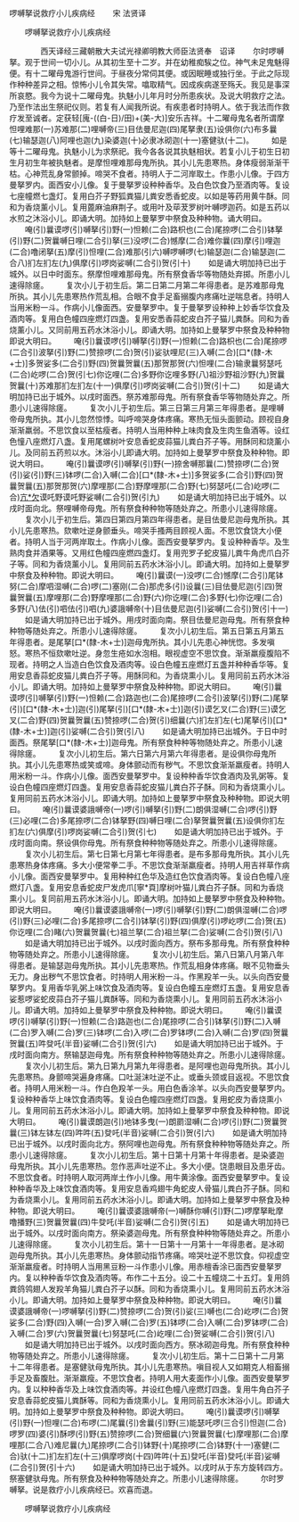   啰嚩拏说救疗小儿疾病经
　　宋 法贤译




　　啰嚩拏说救疗小儿疾病经

　　　　西天译经三藏朝散大夫试光禄卿明教大师臣法贤奉　诏译
　　尔时啰嚩拏。观于世间一切小儿。从其初生至十二岁。并在幼稚痴騃之位。神气未足鬼魅得便。有十二曜母鬼游行世间。于昼夜分常伺其便。或因眠睡或独行坐。于此之际现作种种差异之相。惊怖小儿令其失常。噏取精气。因成疾病遂至殇夭。我见是事深所哀愍。我今为说十二曜母鬼。执魅小儿年月时分所患疾状。及说大明救疗之法。乃至作法出生祭祀仪则。若复有人闻我所说。有疾患者时持明人。依于我法而作救疗发至诚者。定获轻[廆-((白-日)/田)+(美-大)]安乐吉祥。十二曜母鬼名者所谓摩怛哩难那(一)苏难那(二)哩嚩帝(三)目佉曼尼迦(四)尾拏隶(五)设俱你(六)布多曩(七)输瑟迦(八)阿哩也迦(九)染婆迦(十)必隶冰砌迦(十一)塞健驮(十二)。
　　如是等十二曜母鬼。执魅小儿为求祭祀。我今各各说其执魅相状。若复小儿于初生日初生月初生年被执魅者。是摩怛哩难那母鬼所执。其小儿先患寒热。身体瘦弱渐渐干枯。心神荒乱身常颤掉。啼哭不食者。持明人于二河岸取土。作患小儿像。于四方曼拏罗内。面西安小儿像。复于曼拏罗设种种香华。及白色饮食乃至酒肉等。复设七座幢燃七盏灯。复用白芥子野狐粪猫儿粪安悉香蛇皮。以如是等药用黄牛酥。同和为香烧薰小儿。复用蓖麻油麻荆子。或用叶及荜茇罗树叶嚩啰迦药。如是五药以水煎之沐浴小儿。即诵大明。加持如上曼拏罗中祭食及种种物。诵大明曰。
　　唵(引)曩谟啰(引)嚩拏(引)野(一)怛赖(二合)路枳也(二合)尾捺啰(二合引)钵拏(引)野(二)贺曩嚩日哩(二合引)拏(三)没啰(二合)憾摩(二合)难你曩(四)摩(引)哩迦(二合)噜闭拏(五)摩(引)怛哩(二合)难那(引六)嚩啰嚩啰(七)输瑟迦(二合)输瑟迦(二合八)扪左扪左(九)俱摩(引)啰岗娑嚩(二合引)贺(引十)
　　如是诵大明加持已出于城外。以日中时面东。祭摩怛哩难那母鬼。所有祭食香华等物随处弃掷。所患小儿速得除瘥。
　　复次小儿于初生后。第二日第二月第二年得患者。是苏难那母鬼所执。其小儿先患寒热作荒乱相。合眼不食手足畜搦腹内疼痛吐逆喘息者。持明人当用米粉一斗。作病小儿像面西。安曼拏罗中。复于曼拏罗设种种上妙香华饮食及酒肉等。复用白色幢四座燃灯四盏。复用安悉香蒜蛇皮白芥子猫儿粪酥。同和为香烧薰小儿。又同前用五药水沐浴小儿。即诵大明。加持如上曼拏罗中祭食及种种物即说大明曰。
　　唵(引)曩谟啰(引)嚩拏(引)野(一)怛赖(二合)路枳也(二合)尾捺啰(二合引)波拏(引)野(二)赞捺啰(二合)贺(引)娑驮哩尼(三)入嚩(二合)[口*(隸-木+士)]多贺娑多(二合引)野(四)贺曩贺曩(五)那贺那贺(六)怛哩(二合)输隶曩努瑟吒(二合)屹啰(二合)贺(引七)你讫哩(二合)多野你讫哩多野(八)祖沙野祖沙野(九)贺曩贺曩(十)苏难那扪左扪左(十一)俱摩(引)啰岗娑嚩(二合引)贺(引十二)
　　如是诵大明加持已出于城外。以戌时面西。祭苏难那母鬼。所有祭食香华等物随处弃之。所患小儿速得除瘥。
　　复次小儿于初生后。第三日第三月第三年得患者。是哩嚩帝母鬼所执。其小儿忽然惊悸。叫呼啼哭身体疼痛。寒热无恒头面颤动。顾视自身渐渐羸弱。不思饮食以至枯瘦者。持明人当用种种上味肉食及生肉生鱼酒等。设红色憧八座燃灯八盏。复用尾螺树叶安息香蛇皮蒜猫儿粪白芥子等。用酥同和烧薰小儿。及同前五药煎以水。沐浴小儿即诵大明。加持如上曼拏罗中祭食及种种物。即说大明曰。
　　唵(引)曩谟啰(引)嚩拏(引)野(一)捺舍嚩那曩(二)赞捺啰(二合)贺(引)娑(引)野(三)钵啰(二合)入嚩(二合)[口*(隸-木+士)]多贺娑多(二合引)野(四)贺曩贺曩(五)那贺那贺(六)摩哩那(二合)野摩哩那(二合)野(七)努瑟吒(二合)屹啰(二合)[亢*欠](八)谟吒野谟吒野娑嚩(二合引)贺(引九)
　　如是诵大明加持已出于城外。以戌时面向北。祭哩嚩帝母鬼。所有祭食种种物等随处弃之。所患小儿速得除瘥。
　　复次小儿于初生后。第四日第四月第四年得患者。是目佉曼尼迦母鬼所执。其小儿先患寒热。欬嗽吐逆身颤垂头。啼哭手搔两目顾视人面。不思饮食饶大小便者。持明人当于河两岸取土。作病小儿像。面西安曼拏罗内。复设种种香华。及生熟肉食并酒果等。又用红色幢四座燃四盏灯。复用兜罗子蛇皮猫儿粪牛角虎爪白芥子等。同和为香烧薰小儿。复用同前五药水沐浴小儿。即诵大明。加持如上曼拏罗中祭食及种种物。即说大明曰。
　　唵(引)曩谟(一)没啰(二合)憾摩(二合引)尾钵努(二合)摩呬湿嚩(二合)啰(二)塞刚(二合)那虎多(引)设曩(三)目佉曼尼迦(引四)贺曩贺曩(五)摩哩那(二合)野摩哩那(二合)野(六)你讫哩(二合)多野(七)你讫哩(二合)多野(八)佉(引)呬佉(引)呬(九)婆誐嚩帝(十)目佉曼尼迦(引)娑嚩(二合引)贺(引十一)
　　如是诵大明加持已出于城外。用戌时面向南。祭目佉曼尼迦母鬼。所有祭食种种物等随处弃之。所患小儿速得除瘥。
　　复次小儿初生后。第五日第五月第五年得患者。是尾拏[口*(隸-木+士)]迦母鬼所执。其小儿先患心神恍惚。多发嗔怒。寒热不恒欬嗽吐逆。身忽生疮如水泡相。眼视虚空不思饮食。渐渐羸瘦腹陷不现者。持明之人当造白色饮食及酒肉等。设白色幢五座燃灯五盏并种种香华等。复用安息香蒜蛇皮猫儿粪白芥子等。用酥同和。为香烧熏小儿。复用同前五药水沐浴小儿。即诵大明。加持如上曼拏罗中祭食及种种物。即说大明曰。
　　唵(引)曩谟啰(引)嚩拏(引)野(一)怛赖(二合)路迦也(二合)尾捺啰(二合引)波拏(引)野(二)尾拏(引)[口*(隸-木+士)]迦(引)尾拏(引)[口*(隸-木+士)]迦(引)谟乞叉(二合)野(三)谟乞叉(二合)野(四)贺曩贺曩(五)赞捺啰(二合)贺(引)细曩(六)扪左扪左(七)尾拏(引)[口*(隸-木+士)]迦(引)娑嚩(二合引)贺(引八)
　　如是诵大明加持已出城外。于日中时面西。祭尾拏[口*(隸-木+士)]迦母鬼。所有祭食种种等物随处弃之。所患小儿速得除瘥。
　　复次小儿初生后。第六日第六月第六年得患者。是设俱你母鬼所执。其小儿先患寒热或笑或啼。身体颤动而有秽气。不思饮食渐渐羸瘦者。持明人用米粉一斗。作病小儿像。面西安曼拏罗中。复设种种香华饮食酒肉及乳粥等。复设白色幢四座燃灯四盏。复用安息香蒜蛇皮猫儿粪白芥子酥。同和为香烧熏小儿。复用同前五药水沐浴小儿。即诵大明。加持如上曼拏罗中祭食及种种物。即说大明曰。
　　唵(引)曩谟婆誐嚩帝(一)啰(引)嚩拏(引)野(二)朗俱湿嚩(二合)啰(引)野(三)必哩(二合)多尾捺啰(二合)钵拏野(四)嚩日哩(二合)拏贺曩贺曩(五)设俱你扪左扪左(六)俱摩(引)啰岗娑嚩(二合引)贺(引七)
　　如是诵大明加持已出于城外。于戌时面向南。祭设俱你母鬼。所有祭食种种物等随处弃之。所患小儿速得除瘥。
　　复次小儿初生后。第七日第七月第七年得患者。是布多那母鬼所执。其小儿先患寒热身体疼痛。多大小便常拳二手。不思饮食渐渐羸瘦者。持明人用吉祥草作病小儿像。面西安曼拏罗中。复用种种红色华及造红色饮食酒肉等。复设白色幢八座燃灯八盏。复用安息香蛇皮尸发虎爪[寧*頁]摩树叶猫儿粪白芥子酥。同和为香烧熏小儿。复同前用五药水沐浴小儿。即诵大明。加持如上曼拏罗中祭食及种种物。即说大明曰。
　　唵(引)曩谟婆誐嚩帝(一)啰(引)嚩拏(引)野(二)朗俱湿嚩(二合)啰(引)野(三)必哩(二合)多尾捺啰(二合引)钵拏(引)野(四)俱摩(引)啰屹啰(二合)贺(五)你讫哩(二合)睹(六)贺曩贺曩(七)祖兰拏(二合)祖兰拏(二合)娑嚩(二合引)贺(引八)
　　如是诵大明加持已出于城外。以戌时面向西方。祭布多那母鬼。所有祭食种种物等随处弃之。所患小儿速得除瘥。
　　复次小儿初生后。第八日第八月第八年得患者。是输瑟迦母鬼所执。其小儿先患寒热。作荒乱相身体疼痛。眼不见物垂头无力。身出秽气不思饮食者。时持明人用米粉一斗。作黑羖羊一头。以头向西安曼拏罗内。复用香华乳粥上味饮食及酒肉等。复设白色幢五座燃灯五盏。复用安息香娑惹啰娑蛇皮蒜白芥子猫儿粪酥等。同和为香烧熏小儿。复用同前五药水沐浴小儿。即诵大明。加持如上曼拏罗中祭食及种种物。即说大明曰。
　　唵(引)曩谟啰(引)嚩拏(引)野(一)怛赖(二合)路迦也(二合)尾捺啰(二合引)钵拏(引)野(二)入嚩(二合)罗入嚩(二合)罗(三)钵啰(二合)入啰(二合)罗钵啰(二合)入嚩(二合)罗(四)贺曩贺曩(五)吽癹吒(半音)娑嚩(二合引)贺(引六)
　　如是诵大明加持已出于城外。于戌时面向南方。祭输瑟迦母鬼。所有祭食种种物等随处弃之。所患小儿速得除瘥。
　　复次小儿初生后。第九日第九月第九年得患者。是阿哩也迦母鬼所执。其小儿先患寒热。身颤啼哭遍身疼痛。口吐涎沫吐逆不止。或垂头颈或目返视。不思饮食者。持明人用米粉一斗。作白色羖羊一头。用白色香涂羊。以头向西安曼拏罗内。复设种种香华上味饮食酒肉等。复设白色幢四座燃灯四盏。复用蛇皮为香烧熏小儿。复用同前五药水沐浴小儿。即诵大明。加持如上曼拏罗中祭食及种种物。即说大明曰。
　　唵(引)曩谟朗迦(引)地钵多曳(一)朗罽湿嚩(二合)啰(引)野(二)贺曩贺曩(三)钵左钵左(四)吽吽(五)癹吒(半音)娑嚩(二合引)贺(引六)
　　如是诵大明加持已出于城外。以戌时面向北方。祭阿哩也迦母鬼。所有祭食种种物等随处弃之。所患小儿速得除瘥。
　　复次小儿初生后。第十日第十月第十年得患者。是染婆迦母鬼所执。其小儿先患寒热。忽作恶声吐逆不止。多大小便。饶患眼目及患牙齿。不思饮食者。时持明人取河两岸土作小儿像。用牛黄涂像。面西安曼拏罗中。复设种种香华及上味饮食酒肉等。复用安息香鸡翅牛角蛇皮人骨猫儿粪白芥子酥。同和为香烧熏小儿。复用同前五药水沐浴小儿。即诵大明。加持如上曼拏罗中祭食及种种物。即说大明曰。
　　唵(引)曩谟婆誐嚩帝(一)嚩酥你嚩(引)野(二)啰摩拏毗摩噜播野(三)贺曩贺曩(四)牛癹吒(半音)娑嚩(二合引)贺(引五)
　　如是诵大明加持已出于城外。以戌时面向南方。祭染婆迦母鬼。所有祭食种种物等随处弃之。所患小儿速得除瘥。
　　复次小儿初生后。第十一日第十一月第十一年得患者。是冰砌迦母鬼所执。其小儿先患寒热。身体颤动指节疼痛。啼哭吐逆不思饮食。仰视虚空渐渐羸瘦者。时持明人当用黑豆粉一斗作患小儿像。用赤檀香涂已面西安曼拏罗内。复以种种香华饮食及酒肉等。布作二十五分。设二十五幢烧二十五灯。复用鸽粪鸽鸰翅人发羖羊角猫儿粪白芥子以酥。同和为香烧熏小儿。复用同前五药水沐浴小儿。即诵大明。加持如上曼拏罗中祭食及种种物。即说大明曰。
　　唵(引)曩谟婆誐嚩帝(一)啰嚩拏(引)野(二)赞捺啰(二合)贺(引)娑(三)嚩也(二合)屹啰(二合)贺娑多(二合)野(四)入嚩(一合)罗入嚩(二合)罗(五)钵啰(二合)入嚩(二合)罗钵啰(二合)入嚩(二合)罗(六)贺曩贺曩(七)努瑟吒(二合)屹哩(二合)贺娑嚩(二合引)贺(引八)
　　如是诵大明加持已出于城外。以戌时面向西方。祭冰砌迦母鬼。所有祭食种种物等随处弃之。所患小儿速得除瘥。
　　复次小儿初生后。第十二日第十二月第十二年得患者。是塞健驮母鬼所执。其小儿先患寒热。嗔目视人又如期克人相畜搦手足及畜腹肚。渐渐羸瘦。不思饮食者。持明人用大麦面作小儿像。面西安曼拏罗内。复以种种香华及上味饮食酒肉等。并设红色幢八座燃灯四盏。复用牛角白芥子安息香蒜蛇皮猫儿粪酥等。同和为香烧熏小儿。复用同前五药水沐浴小儿。即诵大明。加持如上曼拏罗中祭食及种种物。即说大明曰。
　　唵(引)曩谟啰(引)嚩拏(引)野(一)怛哩(二合)布啰(二)尾曩(引)舍曩(引)野(三)能瑟吒啰(三合引)怛迦(二合)啰罗(四)婆(引)酥啰(引)野(五)赞捺啰(二合)贺细曩(六)贺曩贺曩(七)摩哩那(二合)摩哩那(二合八)难尼曩(九)尾捺啰(二合引)钵野(十)尾捺啰(二合)钵野(十一)塞健(二合)驮(十二)扪左扪左(十三)俱摩啰岗(十四)吽吽(十五)癹吒(半音)癹吒(半音)娑嚩(二合引)贺(引十六)
　　如是诵大明加持已出于城外。以戌时从于东方旋转四方。祭塞健驮母鬼。所有祭食及种种物等随处弃之。所患小儿速得除瘥。
　　尔时罗嚩拏。说是救疗小儿疾病经已。欢喜而退。

　　啰嚩拏说救疗小儿疾病经


